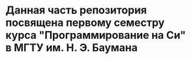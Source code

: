 # Данная часть репозитория посвящена первому семестру курса "Программирование на Си" в МГТУ им. Н. Э. Баумана
